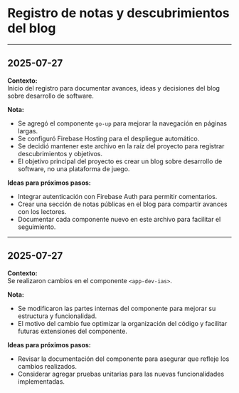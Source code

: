 # Registro de notas y descubrimientos del blog

---

## 2025-07-27

**Contexto:**  
Inicio del registro para documentar avances, ideas y decisiones del blog sobre desarrollo de software.

**Nota:**  
- Se agregó el componente `go-up` para mejorar la navegación en páginas largas.
- Se configuró Firebase Hosting para el despliegue automático.
- Se decidió mantener este archivo en la raíz del proyecto para registrar descubrimientos y objetivos.
- El objetivo principal del proyecto es crear un blog sobre desarrollo de software, no una plataforma de juego.

**Ideas para próximos pasos:**  
- Integrar autenticación con Firebase Auth para permitir comentarios.
- Crear una sección de notas públicas en el blog para compartir avances con los lectores.
- Documentar cada componente nuevo en este archivo para facilitar el seguimiento.

---

## 2025-07-27

**Contexto:**  
Se realizaron cambios en el componente `<app-dev-ias>`.

**Nota:**  
- Se modificaron las partes internas del componente para mejorar su estructura y funcionalidad.
- El motivo del cambio fue optimizar la organización del código y facilitar futuras extensiones del componente.

**Ideas para próximos pasos:**  
- Revisar la documentación del componente para asegurar que refleje los cambios realizados.
- Considerar agregar pruebas unitarias para las nuevas funcionalidades implementadas.
